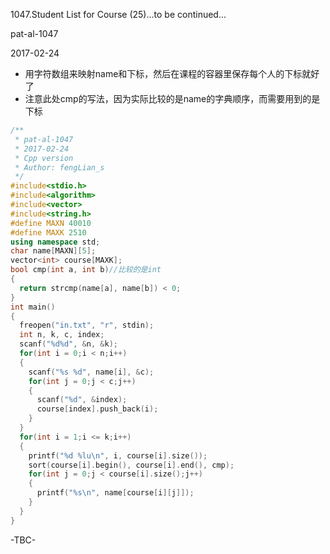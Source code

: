 1047.Student List for Course (25)...to be continued...

pat-al-1047

2017-02-24

- 用字符数组来映射name和下标，然后在课程的容器里保存每个人的下标就好了
- 注意此处cmp的写法，因为实际比较的是name的字典顺序，而需要用到的是下标

```c++
/**
 * pat-al-1047
 * 2017-02-24
 * Cpp version
 * Author: fengLian_s
 */
#include<stdio.h>
#include<algorithm>
#include<vector>
#include<string.h>
#define MAXN 40010
#define MAXK 2510
using namespace std;
char name[MAXN][5];
vector<int> course[MAXK];
bool cmp(int a, int b)//比较的是int
{
  return strcmp(name[a], name[b]) < 0;
}
int main()
{
  freopen("in.txt", "r", stdin);
  int n, k, c, index;
  scanf("%d%d", &n, &k);
  for(int i = 0;i < n;i++)
  {
    scanf("%s %d", name[i], &c);
    for(int j = 0;j < c;j++)
    {
      scanf("%d", &index);
      course[index].push_back(i);
    }
  }
  for(int i = 1;i <= k;i++)
  {
    printf("%d %lu\n", i, course[i].size());
    sort(course[i].begin(), course[i].end(), cmp);
    for(int j = 0;j < course[i].size();j++)
    {
      printf("%s\n", name[course[i][j]]);
    }
  }
}
```
-TBC-

